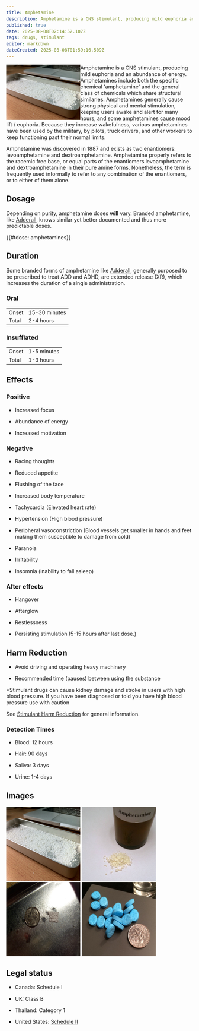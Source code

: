 ```yaml
---
title: Amphetamine
description: Amphetamine is a CNS stimulant, producing mild euphoria and an abundance of energy. Amphetamines include both the specific chemical 'amphetamine' and the...
published: true
date: 2025-08-08T02:14:52.107Z
tags: drugs, stimulant
editor: markdown
dateCreated: 2025-08-08T01:59:16.509Z
---
```


<img src="/assets/spaste.png" alt="Dried speed paste" style="float: left; width: 200px;">

Amphetamine is a CNS stimulant, producing mild euphoria and an abundance of energy. Amphetamines include both the specific chemical 'amphetamine' and the general class of chemicals which share structural similaries. Amphetamines generally cause strong physical and mental stimulation, keeping users awake and alert for many hours, and some amphetamines cause mood lift / euphoria. Because they increase wakefulness, various amphetamines have been used by the military, by pilots, truck drivers, and other workers to keep functioning past their normal limits.

Amphetamine was discovered in 1887 and exists as two enantiomers: levoamphetamine and dextroamphetamine. Amphetamine properly refers to the racemic free base, or equal parts of the enantiomers levoamphetamine and dextroamphetamine in their pure amine forms. Nonetheless, the term is frequently used informally to refer to any combination of the enantiomers, or to either of them alone.

## Dosage

Depending on purity, amphetamine doses **will** vary. Branded amphetamine, like [Adderall](/en/stimulants/adderall), knows similar yet better documented and thus more predictable doses.

{{#tdose: amphetamines}}

## Duration

Some branded forms of amphetamine like [Adderall](/en/stimulants/adderall), generally purposed to be prescribed to treat ADD and ADHD, are extended release (XR), which increases the duration of a single administration.

### Oral

| | |
|--|--|
| Onset | 15-30 minutes |
| Total | 2-4 hours |

### Insufflated

| | |
|--|--|
| Onset | 1-5 minutes |
| Total | 1-3 hours |

## Effects

### Positive

* Increased focus

* Abundance of energy

* Increased motivation

### Negative

* Racing thoughts

* Reduced appetite

* Flushing of the face

* Increased body temperature

* Tachycardia (Elevated heart rate)

* Hypertension (High blood pressure)

* Peripheral vasoconstriction (Blood vessels get smaller in hands and feet making them susceptible to damage from cold)

* Paranoia

* Irritability

* Insomnia (inability to fall asleep)

### After effects

* Hangover

* Afterglow

* Restlessness

* Persisting stimulation (5-15 hours after last dose.)

## Harm Reduction

* Avoid driving and operating heavy machinery

* Recommended time (pauses) between using the substance

*Stimulant drugs can cause kidney damage and stroke in users with high blood pressure. If you have been diagnosed or told you have high blood pressure use with caution

See [Stimulant Harm Reduction](/en/stimulants#harm-reduction) for general information.

### Detection Times

* Blood: 12 hours

* Hair: 90 days

* Saliva: 3 days

* Urine: 1-4 days

## Images

<img src="/assets/spaste.png" alt="Drying amphetamine paste" width="200px" height="200px">
<img src="/assets/amphetamine.jpg" alt="Amphetamine with vial" width="200px" height="200px">
<img src="/assets/amphetamines.jpg" alt="~50mg of amphetamine" width="200px" height="200px">
<img src="/assets/adderall.jpg" alt="Several 10mg Adderall IR pills" width="200px" height="200px">

## Legal status

* Canada: Schedule I

* UK: Class B

* Thailand: Category 1

* United States: [Schedule II](http://www.justice.gov/dea/druginfo/ds.shtml)